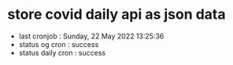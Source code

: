 # store covid daily api as json data

- last cronjob : Sunday, 22 May 2022 13:25:36
- status og cron : success
- status daily cron : success
      
      